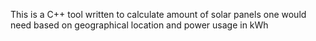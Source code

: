 This is a C++ tool written to calculate amount of solar panels one would need based on geographical location and power usage in kWh
